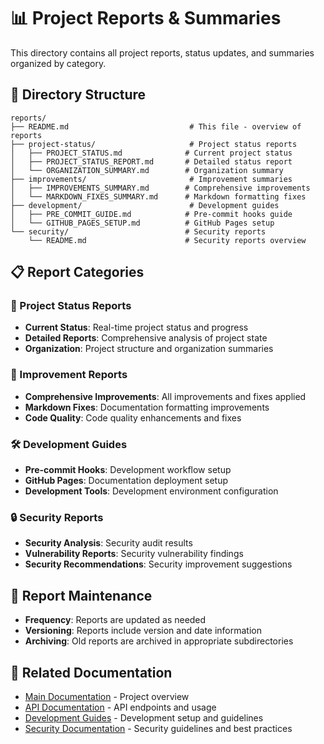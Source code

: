 # 📊 Project Reports & Summaries

This directory contains all project reports, status updates, and summaries organized by category.

## 📁 Directory Structure

```
reports/
├── README.md                           # This file - overview of reports
├── project-status/                     # Project status reports
│   ├── PROJECT_STATUS.md              # Current project status
│   ├── PROJECT_STATUS_REPORT.md       # Detailed status report
│   └── ORGANIZATION_SUMMARY.md        # Organization summary
├── improvements/                       # Improvement summaries
│   ├── IMPROVEMENTS_SUMMARY.md        # Comprehensive improvements
│   └── MARKDOWN_FIXES_SUMMARY.md      # Markdown formatting fixes
├── development/                        # Development guides
│   ├── PRE_COMMIT_GUIDE.md            # Pre-commit hooks guide
│   └── GITHUB_PAGES_SETUP.md          # GitHub Pages setup
└── security/                          # Security reports
    └── README.md                      # Security reports overview
```

## 📋 Report Categories

### 🎯 Project Status Reports

- **Current Status**: Real-time project status and progress
- **Detailed Reports**: Comprehensive analysis of project state
- **Organization**: Project structure and organization summaries

### 🔧 Improvement Reports

- **Comprehensive Improvements**: All improvements and fixes applied
- **Markdown Fixes**: Documentation formatting improvements
- **Code Quality**: Code quality enhancements and fixes

### 🛠️ Development Guides

- **Pre-commit Hooks**: Development workflow setup
- **GitHub Pages**: Documentation deployment setup
- **Development Tools**: Development environment configuration

### 🔒 Security Reports

- **Security Analysis**: Security audit results
- **Vulnerability Reports**: Security vulnerability findings
- **Security Recommendations**: Security improvement suggestions

## 📅 Report Maintenance

- **Frequency**: Reports are updated as needed
- **Versioning**: Reports include version and date information
- **Archiving**: Old reports are archived in appropriate subdirectories

## 🔗 Related Documentation

- [Main Documentation](../README.md) - Project overview
- [API Documentation](../api/) - API endpoints and usage
- [Development Guides](../development/) - Development setup and guidelines
- [Security Documentation](../security/) - Security guidelines and best practices
